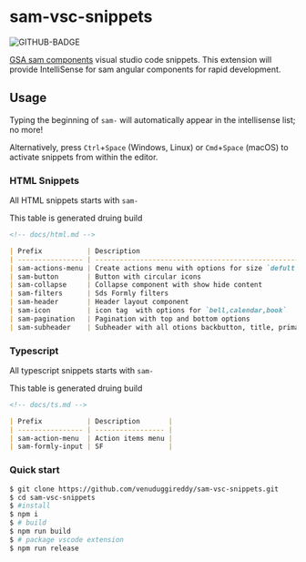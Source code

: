 # sam-vsc-snippets

![GITHUB-BADGE](https://github.com/venuduggireddy/sam-vsc-snippets/workflows/sam-vsc-snippets/badge.svg)

[GSA sam components](https://www.npmjs.com/package/@gsa-sam/components) visual studio code snippets. This extension will provide IntelliSense for sam angular components for rapid development.

## Usage

Typing the beginning of `sam-` will automatically appear in the intellisense list; no more!

Alternatively, press `Ctrl`+`Space` (Windows, Linux) or `Cmd`+`Space` (macOS) to activate snippets from within the editor.

### HTML Snippets
All HTML snippets starts with `sam-`

This table is generated druing build

```md
<!-- docs/html.md -->

| Prefix           | Description                                                                                                      |
| ---------------- | ---------------------------------------------------------------------------------------------------------------- |
| sam-actions-menu | Create actions menu with options for size `defult` or `sm`. Default size is sm.                                  |
| sam-button       | Button with circular icons                                                                                       |
| sam-collapse     | Collapse component with show hide content                                                                        |
| sam-filters      | Sds Formly filters                                                                                               |
| sam-header       | Header layout component                                                                                          |
| sam-icon         | icon tag  with options for `bell,calendar,book`                                                                  |
| sam-pagination   | Pagination with top and bottom options                                                                           |
| sam-subheader    | Subheader with all otions backbutton, title, primary/secondry buttons, search, action buttons and drawer content |

```

### Typescript
All typescript snippets starts with `sam-`

This table is generated druing build

```md
<!-- docs/ts.md -->

| Prefix           | Description       |
| ---------------- | ----------------- |
| sam-action-menu  | Action items menu |
| sam-formly-input | SF                |

```
### Quick start

```sh
$ git clone https://github.com/venuduggireddy/sam-vsc-snippets.git
$ cd sam-vsc-snippets
$ #install
$ npm i
$ # build
$ npm run build
$ # package vscode extension
$ npm run release
```
